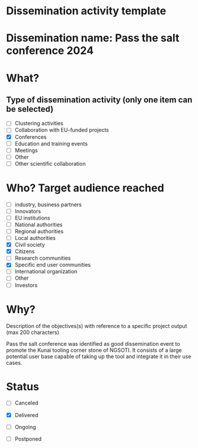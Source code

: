 Dissemination activity template
==
# Dissemination name: Pass the salt conference 2024
# What?
## Type of dissemination activity (only one item can be selected)
- [ ] Clustering activities
- [ ] Collaboration with EU-funded projects
- [x] Conferences
- [ ] Education and training events
- [ ] Meetings
- [ ] Other
- [ ] Other scientific collaboration
# Who? Target audience reached
- [ ] industry, business partners
- [ ] Innovators
- [ ] EU institutions
- [ ] National authorities
- [ ] Regional authorities
- [ ] Local authorities
- [x] Civil society
- [x] Citizens
- [ ] Research communities
- [x] Specific end user communities
- [ ] International organization
- [ ] Other
- [ ] Investors

# Why?
Description of the objectives(s) with reference to a specific project output (max 200 characters)

Pass the salt conference was identified as good dissemination event to promote the Kunai tooling corner stone of NGSOTI. It consists of a large potential user base capable of taking up the tool and  integrate it in their use cases.

# Status
- [ ] Canceled
- [x] Delivered
- [ ] Ongoing
- [ ] Postponed

